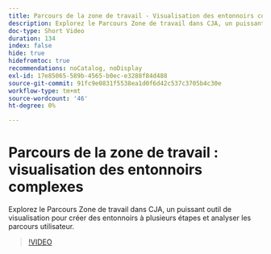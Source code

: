 ```yaml
---
title: Parcours de la zone de travail - Visualisation des entonnoirs complexes
description: Explorez le Parcours Zone de travail dans CJA, un puissant outil de visualisation pour créer des entonnoirs à plusieurs étapes et analyser les parcours utilisateur.
doc-type: Short Video
duration: 134
index: false
hide: true
hidefromtoc: true
recommendations: noCatalog, noDisplay
exl-id: 17e85065-589b-4565-b0ec-e3288f84d488
source-git-commit: 91fc9e0831f5538ea1d0f6d42c537c3705b4c30e
workflow-type: tm+mt
source-wordcount: '46'
ht-degree: 0%

---
```


# Parcours de la zone de travail : visualisation des entonnoirs complexes

Explorez le Parcours Zone de travail dans CJA, un puissant outil de visualisation pour créer des entonnoirs à plusieurs étapes et analyser les parcours utilisateur.

<!-- 72_S103_3442450_134_journey-canvas-visualizing-complex-funnels -->
>[!VIDEO](https://video.tv.adobe.com/v/3458364/?learn=on&enablevpops=true)
